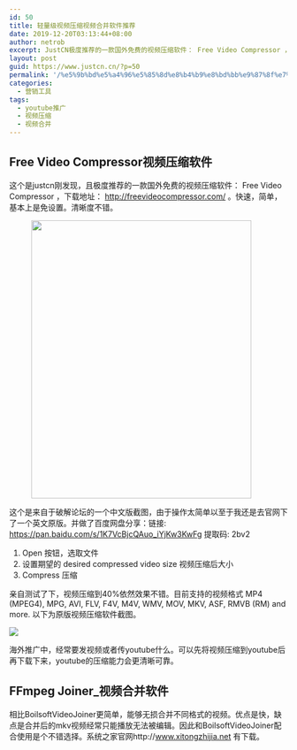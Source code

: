 ```yaml
---
id: 50
title: 轻量级视频压缩视频合并软件推荐
date: 2019-12-20T03:13:44+08:00
author: netrob
excerpt: JustCN极度推荐的一款国外免费的视频压缩软件： Free Video Compressor ，下载地址： http://freevideocompressor.com/ 。快速，简单，基本上是免设置。清晰度不错。
layout: post
guid: https://www.justcn.cn/?p=50
permalink: '/%e5%9b%bd%e5%a4%96%e5%85%8d%e8%b4%b9%e8%bd%bb%e9%87%8f%e7%ba%a7%e8%a7%86%e9%a2%91%e5%8e%8b%e7%bc%a9%e8%bd%af%e4%bb%b6%e6%8e%a8%e8%8d%90/'
categories:
  - 营销工具
tags:
  - youtube推广
  - 视频压缩
  - 视频合并
---
```

## Free Video Compressor视频压缩软件
这个是justcn刚发现，且极度推荐的一款国外免费的视频压缩软件： Free Video Compressor ，下载地址： <http://freevideocompressor.com/> 。快速，简单，基本上是免设置。清晰度不错。<figure class="wp-block-image size-large">

<img loading="lazy" width="398" height="503" src="https://www.justcn.cn/wp-content/uploads/2019/12/免费视频压缩软件.png" alt="" class="wp-image-51" srcset="https://www.justcn.cn/wp-content/uploads/2019/12/免费视频压缩软件.png 398w, https://www.justcn.cn/wp-content/uploads/2019/12/免费视频压缩软件-237x300.png 237w" sizes="(max-width: 398px) 100vw, 398px" /> </figure> 

这个是来自于破解论坛的一个中文版截图，由于操作太简单以至于我还是去官网下了一个英文原版。并做了百度网盘分享：链接: https://pan.baidu.com/s/1K7VcBjcQAuo_iYjKw3KwFg 提取码: 2bv2

  1. Open 按钮，选取文件
  2. 设置期望的 desired compressed video size 视频压缩后大小
  3. Compress 压缩

亲自测试了下，视频压缩到40%依然效果不错。目前支持的视频格式 MP4 (MPEG4), MPG, AVI, FLV, F4V, M4V, WMV, MOV, MKV, ASF, RMVB (RM) and more. 以下为原版视频压缩软件截图。

![](http://freevideocompressor.com/screenshot.jpg) 

海外推广中，经常要发视频或者传youtube什么。可以先将视频压缩到youtube后再下载下来，youtube的压缩能力会更清晰可靠。

## FFmpeg Joiner_视频合并软件
相比BoilsoftVideoJoiner更简单，能够无损合并不同格式的视频。优点是快，缺点是合并后的mkv视频经常只能播放无法被编辑。因此和BoilsoftVideoJoiner配合使用是个不错选择。系统之家官网http://www.xitongzhijia.net 有下载。
